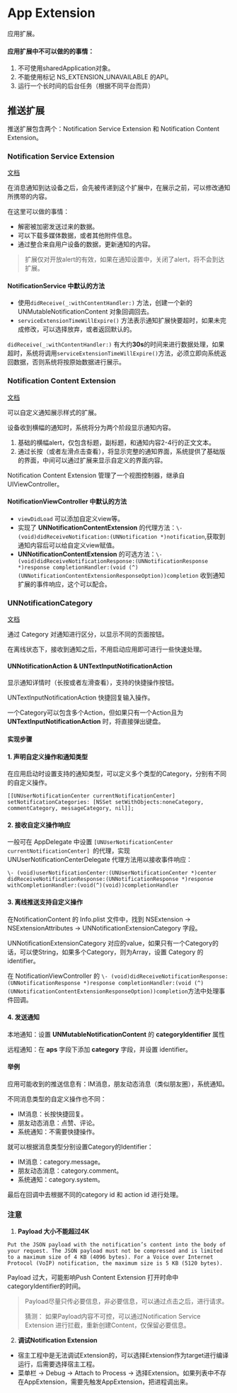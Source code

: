 # App Extension

应用扩展。

#### 应用扩展中不可以做的的事情：

1. 不可使用sharedApplication对象。
2. 不能使用标记 NS_EXTENSION_UNAVAILABLE 的API。
3. 运行一个长时间的后台任务（根据不同平台而异）

## 推送扩展

推送扩展包含两个：Notification Service Extension 和 Notification Content Extension。

### Notification Service Extension

[文档](https://developer.apple.com/documentation/usernotifications/modifying_content_in_newly_delivered_notifications)

在消息通知到达设备之后，会先被传递到这个扩展中，在展示之前，可以修改通知所携带的内容。

在这里可以做的事情：

* 解密被加密发送过来的数据。
* 可以下载多媒体数据，或者其他附件信息。
* 通过整合来自用户设备的数据，更新通知的内容。

> 扩展仅对开放alert的有效，如果在通知设置中，关闭了alert，将不会到达扩展。

#### NotificationService 中默认的方法

* 使用`didReceive(_:withContentHandler:)` 方法，创建一个新的 UNMutableNotificationContent 对象回调回去。
* `serviceExtensionTimeWillExpire()` 方法表示通知扩展快要超时，如果未完成修改，可以选择放弃，或者返回默认的。

`didReceive(_:withContentHandler:)` 有大约**30s**的时间来进行数据处理，如果超时，系统将调用`serviceExtensionTimeWillExpire()`方法，必须立即向系统返回数据，否则系统将按原始数据进行展示。

### Notification Content Extension

[文档](https://developer.apple.com/documentation/usernotificationsui/customizing_the_appearance_of_notifications)

可以自定义通知展示样式的扩展。

设备收到横幅的通知时，系统将分为两个阶段显示通知内容。

1. 基础的横幅alert，仅包含标题，副标题，和通知内容2-4行的正文文本。
2. 通过长按（或者左滑点击查看），将显示完整的通知界面，系统提供了基础版的界面，中间可以通过扩展来显示自定义的界面内容。

Notification Content Extension 管理了一个视图控制器，继承自UIViewController。

#### NotificationViewController 中默认的方法

* `viewDidLoad` 可以添加自定义view等。
* 实现了 **UNNotificationContentExtension** 的代理方法：`\- (void)didReceiveNotification:(UNNotification *)notification`,获取到通知内容后可以给自定义view赋值。
* **UNNotificationContentExtension** 的可选方法：`\- (void)didReceiveNotificationResponse:(UNNotificationResponse *)response completionHandler:(void (^)(UNNotificationContentExtensionResponseOption))completion` 收到通知扩展的事件响应，这个可以配合。

### UNNotificationCategory

[文档](https://developer.apple.com/documentation/usernotifications/declaring_your_actionable_notification_types)

通过 Category 对通知进行区分，以显示不同的页面按钮。

在离线状态下，接收到通知之后，不用启动应用即可进行一些快速处理。

#### UNNotificationAction & UNTextInputNotificationAction

显示通知详情时（长按或者左滑查看），支持的快捷操作按钮。

UNTextInputNotificationAction 快捷回复输入操作。

一个Category可以包含多个Action，但如果只有一个Action且为 **UNTextInputNotificationAction** 时，将直接弹出键盘。

#### 实现步骤

#### 1. 声明自定义操作和通知类型

在应用启动时设置支持的通知类型，可以定义多个类型的Category，分别有不同的自定义操作。

`[[UNUserNotificationCenter currentNotificationCenter] setNotificationCategories: [NSSet setWithObjects:noneCategory, commentCategory, messageCategory, nil]];`

#### 2. 接收自定义操作响应

一般可在 AppDelegate 中设置 `[UNUserNotificationCenter currentNotificationCenter] `的代理，实现 UNUserNotificationCenterDelegate 代理方法用以接收事件响应：

`\- (void)userNotificationCenter:(UNUserNotificationCenter *)center didReceiveNotificationResponse:(UNNotificationResponse *)response withCompletionHandler:(void(^)(void))completionHandler `

#### 3. 离线推送支持自定义操作

在NotificationContent 的 Info.plist 文件中，找到 NSExtension -> NSExtensionAttributes -> UNNotificationExtensionCategory 字段。

UNNotificationExtensionCategory 对应的value，如果只有一个Category的话，可以使String，如果多个Category，则为Array，设置 Category 的 identifier。

在 NotificationViewController 的 `\- (void)didReceiveNotificationResponse:(UNNotificationResponse *)response completionHandler:(void (^)(UNNotificationContentExtensionResponseOption))completion`方法中处理事件回调。

#### 4. 发送通知

本地通知：设置 **UNMutableNotificationContent** 的 **categoryIdentifier** 属性

远程通知：在 **aps** 字段下添加 **category** 字段，并设置 identifier。

#### 举例

应用可能收到的推送信息有：IM消息，朋友动态消息（类似朋友圈），系统通知。

不同消息类型的自定义操作也不同：

* IM消息：长按快捷回复。
* 朋友动态消息：点赞、评论。
* 系统通知：不需要快捷操作。

就可以根据消息类型分别设置Category的Identifier：

* IM消息：category.message。
* 朋友动态消息：category.comment。
* 系统通知：category.system。

最后在回调中去根据不同的category id 和 action id  进行处理。

### 注意

1. **Payload 大小不能超过4K**

```
Put the JSON payload with the notification’s content into the body of your request. The JSON payload must not be compressed and is limited to a maximum size of 4 KB (4096 bytes). For a Voice over Internet Protocol (VoIP) notification, the maximum size is 5 KB (5120 bytes).
```

Payload 过大，可能影响Push Content Extension 打开时命中categoryIdentifier的时间。

> Payload尽量只传必要信息，非必要信息，可以通过点击之后，进行请求。
>
> 猜测： 如果Payload内容不可控，可以通过Notification Service Extension 进行拦截，重新创建Content，仅保留必要信息。

2. **调试Notification Extension**

* 宿主工程中是无法调试Extension的，可以选择Extension作为target进行编译运行，后需要选择宿主工程。
* 菜单栏 -> Debug -> Attach to Process -> 选择Extension。如果列表中不存在AppExtension，需要先触发AppExtension，把进程调出来。

